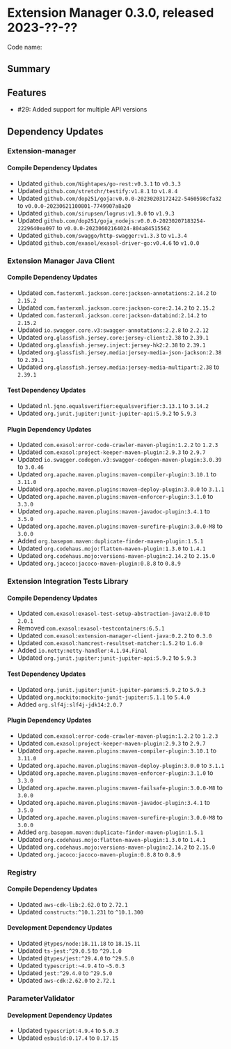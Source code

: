 # Extension Manager 0.3.0, released 2023-??-??

Code name:

## Summary

## Features

* #29: Added support for multiple API versions

## Dependency Updates

### Extension-manager

#### Compile Dependency Updates

* Updated `github.com/Nightapes/go-rest:v0.3.1` to `v0.3.3`
* Updated `github.com/stretchr/testify:v1.8.1` to `v1.8.4`
* Updated `github.com/dop251/goja:v0.0.0-20230203172422-5460598cfa32` to `v0.0.0-20230621100801-7749907a8a20`
* Updated `github.com/sirupsen/logrus:v1.9.0` to `v1.9.3`
* Updated `github.com/dop251/goja_nodejs:v0.0.0-20230207183254-2229640ea097` to `v0.0.0-20230602164024-804a84515562`
* Updated `github.com/swaggo/http-swagger:v1.3.3` to `v1.3.4`
* Updated `github.com/exasol/exasol-driver-go:v0.4.6` to `v1.0.0`

### Extension Manager Java Client

#### Compile Dependency Updates

* Updated `com.fasterxml.jackson.core:jackson-annotations:2.14.2` to `2.15.2`
* Updated `com.fasterxml.jackson.core:jackson-core:2.14.2` to `2.15.2`
* Updated `com.fasterxml.jackson.core:jackson-databind:2.14.2` to `2.15.2`
* Updated `io.swagger.core.v3:swagger-annotations:2.2.8` to `2.2.12`
* Updated `org.glassfish.jersey.core:jersey-client:2.38` to `2.39.1`
* Updated `org.glassfish.jersey.inject:jersey-hk2:2.38` to `2.39.1`
* Updated `org.glassfish.jersey.media:jersey-media-json-jackson:2.38` to `2.39.1`
* Updated `org.glassfish.jersey.media:jersey-media-multipart:2.38` to `2.39.1`

#### Test Dependency Updates

* Updated `nl.jqno.equalsverifier:equalsverifier:3.13.1` to `3.14.2`
* Updated `org.junit.jupiter:junit-jupiter-api:5.9.2` to `5.9.3`

#### Plugin Dependency Updates

* Updated `com.exasol:error-code-crawler-maven-plugin:1.2.2` to `1.2.3`
* Updated `com.exasol:project-keeper-maven-plugin:2.9.3` to `2.9.7`
* Updated `io.swagger.codegen.v3:swagger-codegen-maven-plugin:3.0.39` to `3.0.46`
* Updated `org.apache.maven.plugins:maven-compiler-plugin:3.10.1` to `3.11.0`
* Updated `org.apache.maven.plugins:maven-deploy-plugin:3.0.0` to `3.1.1`
* Updated `org.apache.maven.plugins:maven-enforcer-plugin:3.1.0` to `3.3.0`
* Updated `org.apache.maven.plugins:maven-javadoc-plugin:3.4.1` to `3.5.0`
* Updated `org.apache.maven.plugins:maven-surefire-plugin:3.0.0-M8` to `3.0.0`
* Added `org.basepom.maven:duplicate-finder-maven-plugin:1.5.1`
* Updated `org.codehaus.mojo:flatten-maven-plugin:1.3.0` to `1.4.1`
* Updated `org.codehaus.mojo:versions-maven-plugin:2.14.2` to `2.15.0`
* Updated `org.jacoco:jacoco-maven-plugin:0.8.8` to `0.8.9`

### Extension Integration Tests Library

#### Compile Dependency Updates

* Updated `com.exasol:exasol-test-setup-abstraction-java:2.0.0` to `2.0.1`
* Removed `com.exasol:exasol-testcontainers:6.5.1`
* Updated `com.exasol:extension-manager-client-java:0.2.2` to `0.3.0`
* Updated `com.exasol:hamcrest-resultset-matcher:1.5.2` to `1.6.0`
* Added `io.netty:netty-handler:4.1.94.Final`
* Updated `org.junit.jupiter:junit-jupiter-api:5.9.2` to `5.9.3`

#### Test Dependency Updates

* Updated `org.junit.jupiter:junit-jupiter-params:5.9.2` to `5.9.3`
* Updated `org.mockito:mockito-junit-jupiter:5.1.1` to `5.4.0`
* Added `org.slf4j:slf4j-jdk14:2.0.7`

#### Plugin Dependency Updates

* Updated `com.exasol:error-code-crawler-maven-plugin:1.2.2` to `1.2.3`
* Updated `com.exasol:project-keeper-maven-plugin:2.9.3` to `2.9.7`
* Updated `org.apache.maven.plugins:maven-compiler-plugin:3.10.1` to `3.11.0`
* Updated `org.apache.maven.plugins:maven-deploy-plugin:3.0.0` to `3.1.1`
* Updated `org.apache.maven.plugins:maven-enforcer-plugin:3.1.0` to `3.3.0`
* Updated `org.apache.maven.plugins:maven-failsafe-plugin:3.0.0-M8` to `3.0.0`
* Updated `org.apache.maven.plugins:maven-javadoc-plugin:3.4.1` to `3.5.0`
* Updated `org.apache.maven.plugins:maven-surefire-plugin:3.0.0-M8` to `3.0.0`
* Added `org.basepom.maven:duplicate-finder-maven-plugin:1.5.1`
* Updated `org.codehaus.mojo:flatten-maven-plugin:1.3.0` to `1.4.1`
* Updated `org.codehaus.mojo:versions-maven-plugin:2.14.2` to `2.15.0`
* Updated `org.jacoco:jacoco-maven-plugin:0.8.8` to `0.8.9`

### Registry

#### Compile Dependency Updates

* Updated `aws-cdk-lib:2.62.0` to `2.72.1`
* Updated `constructs:^10.1.231` to `^10.1.300`

#### Development Dependency Updates

* Updated `@types/node:18.11.18` to `18.15.11`
* Updated `ts-jest:^29.0.5` to `^29.1.0`
* Updated `@types/jest:^29.4.0` to `^29.5.0`
* Updated `typescript:~4.9.4` to `~5.0.3`
* Updated `jest:^29.4.0` to `^29.5.0`
* Updated `aws-cdk:2.62.0` to `2.72.1`

### ParameterValidator

#### Development Dependency Updates

* Updated `typescript:4.9.4` to `5.0.3`
* Updated `esbuild:0.17.4` to `0.17.15`
